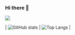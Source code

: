### Hi there 👋

![](https://visitor-badge.laobi.icu/badge?page_id=argatu)

<!-- ![](https://img.shields.io/github/stars/argatu?color=27A599)
![](https://img.shields.io/github/followers/argatu?color=E07A5F)
![](https://komarev.com/ghpvc/?username=argatu&label=views&color=3d405b)

[![GitHub Streak](https://github-readme-streak-stats.herokuapp.com?user=argatu&theme=dark&ring=FE7D37&currStreakLabel=FE7D37&fire=FE7D37)](https://git.io/streak-stats) -->


| ![GitHub stats](https://github-readme-stats.vercel.app/api?username=argatu&show_icons=true&theme=tokyonight&count_private=true) | ![Top Langs](https://github-readme-stats.vercel.app/api/top-langs/?username=argatu&theme=tokyonight&count_private=true&layout=compact) |

